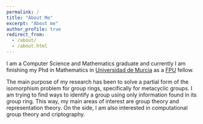 ```yaml
---
permalink: /
title: "About Me"
excerpt: "About me"
author_profile: true
redirect_from: 
  - /about/
  - /about.html
---
```


I am a Computer Science and Mathematics graduate and currently I am finishing my Phd in Mathematics in [Universidad de Murcia](https://um.es) as a [FPU](https://www.educacionyfp.gob.es/servicios-al-ciudadano/catalogo/general/99/998758/ficha/998758-informacion-comun.html) fellow.

The main purpose of my research has been to solve a partial form of the isomorphism problem for group rings, specifically for metacyclic groups. I am trying to find ways to identify a group using only information found in its group ring. This way, my main areas of interest are group theory and representation theory. On the side, I am also interested in computational group theory and criptography.

